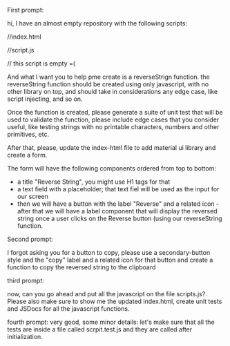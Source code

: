 First prompt:

hi, I have an almost empty repository with the following scripts:

//index.html
<!DOCTYPE html>
<html lang="en">
<head>
    <meta charset="UTF-8">
    <meta name="viewport" content="width=device-width, initial-scale=1.0">
    <title>Reverse String</title>    
</head>
<body>
<script src="script.js"></script>
</body>
</html>

//script.js

// this script is empty =(

And what I want you to help pme create is a reverseStrign function.
the reverseString function should be created using only javascript, with no other library on top, and should take in considerations any edge case, like script injecting, and so on.

Once the function is created, please generate a suite of unit test that will be used to validate the function, please include edge cases that you consider useful, like testing strings with no printable characters, numbers and other primitives, etc.

After that, please, update the index-html file to add material ui library and create a form.

The form will have the following components ordered from top to bottom:
- a title "Reverse String", you might use H1 tags for that
- a text field with a placeholder; that text fiel will be used as the input for our screen
- then we will have a button with the label "Reverse" and a related icon
-after that we will have a label component that will display the reversed string once a user clicks on the Reverse button (using our reverseString function.


Second prompt:

I forgot asking you for a button to copy, please use a secondary-button style and the "copy" label and a related icon for that button and create a function to copy the reversed string to the clipboard

third prompt:

now, can you go ahead and put all the javascript on the file scripts.js?. Please also make sure to show me the updated index.html, create unit tests and JSDocs for all the javascript functions.


fourth prompt:
very good, some minor details:  let's make sure that all the tests are inside a file called scrpit.test.js and they are called after initialization.